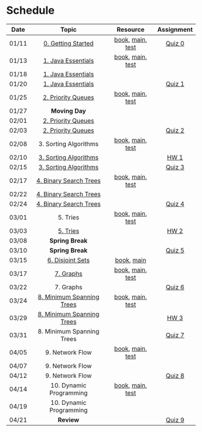 # Schedule

| Date  |                                                                                  Topic                                                                                   |                                                                               Resource                                                                               |                              Assignment                             |
|:-----:|:------------------------------------------------------------------------------------------------------------------------------------------------------------------------:|:--------------------------------------------------------------------------------------------------------------------------------------------------------------------:|:-------------------------------------------------------------------:|
| 01/11 | [0. Getting Started](https://emory.zoom.us/rec/play/Vgk9nz_Z63vC0TG0MTBPXIRj-JrJMfxUp7J9IlZs0FvQb1zoPwClXlyCSsJs4SQPwCk3fXu8gUSsKovk.sIn0SpvcFiq96zMl?continueMode=true) |         [book](https://emory.gitbook.io/dsa-java/getting-started), [main](../src/main/java/edu/emory/cs/utils), [test](../src/test/java/edu/emory/cs/utils)          | [Quiz 0](https://canvas.emory.edu/courses/97976/assignments/554960) |
| 01/13 |                  [1. Java Essentials](https://emory.zoom.us/rec/share/ZNZBPh1VS0ybrUpNB46SwBCG-yYQvUQD54DyhSKxMbntqTgjedI-SjAfKI4CK3Y.LwpP5Dtygj5LQn13)                  |     [book](https://emory.gitbook.io/dsa-java/java-essentials), [main](../src/main/java/edu/emory/cs/algebraic), [test](../src/test/java/edu/emory/cs/algebraic)      |                                                                     |
| 01/18 |                 [1. Java Essentials](https://emory.zoom.us/rec/share/66oDNhckPbuNTcdKxoKz16uR7Q4DnRwbZXXwm1Aw1uvI6u6orIFwnL4xYdpqzAcv.hrMFrlyZlhJ94O8O)                  |                                                                                                                                                                      |                                                                     |
| 01/20 |                 [1. Java Essentials](https://emory.zoom.us/rec/share/XiM7qlOXYVtqPytQSmjND_AeZpBccnh44ske-R0Tbz1varmqhoT9_uHPn6ugu928.X5UJZ936R-OXPT-D)                  |                                                                                                                                                                      | [Quiz 1](https://canvas.emory.edu/courses/97976/assignments/554961) |
| 01/25 |                 [2. Priority Queues](https://emory.zoom.us/rec/share/ZKonCiekWhC4w0Fg0Aj0Z27HUn7c7ffbbwKwOnI0iF83sB88gQcMuPBCo8y7SSiK.iT29JpS6udEjOO2c)                  |         [book](https://emory.gitbook.io/dsa-java/priority-queues), [main](../src/main/java/edu/emory/cs/queue), [test](../src/test/java/edu/emory/cs/queue)          |                                                                     |
| 01/27 |                                                                              **Moving Day**                                                                              |                                                                                                                                                                      |                                                                     |
| 02/01 |                 [2. Priority Queues](https://emory.zoom.us/rec/share/kwBkriUsJHVsoZaT0G9-dghFgzFAkRN7dmX1JubmvHb1Q-kg34ieYduKAG_iz012.H2UIOehMy-kS32Se)                  |                                                                                                                                                                      |                                                                     |
| 02/03 |                 [2. Priority Queues](https://emory.zoom.us/rec/share/wIHEX9igUHANYtXuNSzmfOHVR2wIwXKxbl-QLiieBm8Q-NjwQbiIDlhclDM6ssRO.VbfGYcK0ol76FyWc)                  |                                                                                                                                                                      | [Quiz 2](https://canvas.emory.edu/courses/97976/assignments/554962) |
| 02/08 |                                                                          3. Sorting Algorithms                                                                           |         [book](https://emory.gitbook.io/dsa-java/sorting-algorithms), [main](../src/main/java/edu/emory/cs/sort), [test](../src/test/java/edu/emory/cs/sort)         |                                                                     |
| 02/10 |                [3. Sorting Algorithms](https://emory.zoom.us/rec/share/2XUplfgNT44pkb4XZdauU_glSnHuUAZGSH07sOj2LsblSLJsps6K3D-lics0jnc_.W7wmemKvm5eLXaNc)                |                                                                                                                                                                      |  [HW 1](https://canvas.emory.edu/courses/97976/assignments/554957)  |
| 02/15 |                [3. Sorting Algorithms](https://emory.zoom.us/rec/share/L1EBGj6QllTMBvIt23z9KT6ZpPqlhAhaCf6s8Cpu7MqWdfc0V-E0Psha-ShYOX1G.rT3bjis8maY94cA1)                |                                                                                                                                                                      | [Quiz 3](https://canvas.emory.edu/courses/97976/assignments/554963) |
| 02/17 |               [4. Binary Search Trees](https://emory.zoom.us/rec/share/jiJSCKfk9BbrlI_7NHtUpQIcitZJyw_hMj_Utrzv5O_YLoozHVwb9Y_u2H26u3YJ.uMP49i8fiyUduISW)                |        [book](https://emory.gitbook.io/dsa-java/binary-search-trees), [main](../src/main/java/edu/emory/cs/tree), [test](../src/test/java/edu/emory/cs/tree)         |                                                                     | 
| 02/22 |                [4. Binary Search Trees](https://emory.zoom.us/rec/share/28yQmpioR2Vht_iRZ53_TDLZkN1IBYpEr9yyauRNyMRGDg_YtP0fH2vicMNKnWo.hYvrvs9xNWPduaPw)                |                                                                                                                                                                      |                                                                     |
| 02/24 |               [4. Binary Search Trees](https://emory.zoom.us/rec/share/qo6VOYykwBlQhIwlZGrmtb1YnD5wqZJeqynvZk1-4HqVLHTREVUIHfxIFqYEo7RN.x3Ldt5D76VGNc_8v)                |                                                                                                                                                                      | [Quiz 4](https://canvas.emory.edu/courses/97976/assignments/554964) |
| 03/01 |                                                                                 5. Tries                                                                                 |               [book](https://emory.gitbook.io/dsa-java/tries), [main](../src/main/java/edu/emory/cs/trie), [test](../src/test/java/edu/emory/cs/trie)                |                                                                     |
| 03/03 |                       [5. Tries](https://emory.zoom.us/rec/share/XymqV93UCxXognPzlET7IajZuWVBqaOlaYt5eo8qpQNaR_D11efYYDbjkk_AVj4.2GFuGYtDG-6Nzrcy)                       |                                                                                                                                                                      |  [HW 2](https://canvas.emory.edu/courses/97976/assignments/554958)  |
| 03/08 |                                                                             **Spring Break**                                                                             |                                                                                                                                                                      |                                                                     |
| 03/10 |                                                                             **Spring Break**                                                                             |                                                                                                                                                                      | [Quiz 5](https://canvas.emory.edu/courses/97976/assignments/554965) |
| 03/15 |                   [6. Disjoint Sets](https://emory.zoom.us/rec/share/p9GMJDjZA9uGMDTetXF-tv5wOlzLa1ptTRErTUz7e-NX8K7V6q4YnZC3aUQSZnk.N0i5wzF-vZbkDmt-)                   |                                  [book](https://emory.gitbook.io/dsa-java/disjoint-sets), [main](../src/main/java/edu/emory/cs/set)                                  |                                                                     |
| 03/17 |                      [7. Graphs](https://emory.zoom.us/rec/share/UQ9Bt2wq5T7aMiBlvJGfEP-vTUlso3LFLWAV6mNDulT5yW19mwBPvfC8_Rmton4B.5I1TdVdbItDVdQGZ)                      |              [book](https://emory.gitbook.io/dsa-java/graphs), [main](../src/main/java/edu/emory/cs/graph), [test](../src/test/java/edu/emory/cs/graph)              |                                                                     |
| 03/22 |                                                                                7. Graphs                                                                                 |                                                                                                                                                                      | [Quiz 6](https://canvas.emory.edu/courses/97976/assignments/554966) |
| 03/24 |              [8. Minimum Spanning Trees](https://emory.zoom.us/rec/share/0HpKq6GGT6UCT1jvEhnlr_BC5CUXiEowVOoBdlEX9PzH4l7YUWw7MsDoVDP4JYhT.CVtY4QouI_AojuEv)              | [book](https://emory.gitbook.io/dsa-java/minimum-spanning-trees), [main](../src/main/java/edu/emory/cs/graph/span), [test](../src/test/java/edu/emory/cs/graph/span) |                                                                     |
| 03/29 |              [8. Minimum Spanning Trees](https://emory.zoom.us/rec/share/8x4Ylc2ldevQOSHUkgM5gfvlW8DxiB1s_Cp29DS88OZBhsZ9bngjlSF0fV5X0KU.USYQ2pGl-epCGKyb)               |                                                                                                                                                                      |  [HW 3](https://canvas.emory.edu/courses/97976/assignments/554959)  |
| 03/31 |                                                                        8. Minimum Spanning Trees                                                                         |                                                                                                                                                                      | [Quiz 7](https://canvas.emory.edu/courses/97976/assignments/554967) |
| 04/05 |                                                                             9. Network Flow                                                                              |      [book](https://emory.gitbook.io/dsa-java/network-flow), [main](../src/main/java/edu/emory/cs/graph/flow), [test](../src/test/java/edu/emory/cs/graph/flow)      |                                                                     |
| 04/07 |                                                                             9. Network Flow                                                                              |                                                                                                                                                                      |                                                                     |
| 04/12 |                                                                             9. Network Flow                                                                              |                                                                                                                                                                      | [Quiz 8](https://canvas.emory.edu/courses/97976/assignments/554968) |
| 04/14 |                                                                         10. Dynamic Programming                                                                          |     [book](https://emory.gitbook.io/dsa-java/dynamic-programming), [main](../src/main/java/edu/emory/cs/dynamic), [test](../src/test/java/edu/emory/cs/dynamic)      |                                                                     |
| 04/19 |                                                                         10. Dynamic Programming                                                                          |                                                                                                                                                                      |                                                                     |
| 04/21 |                                                                                **Review**                                                                                |                                                                                                                                                                      | [Quiz 9](https://canvas.emory.edu/courses/97976/assignments/554969) |

<!--  -->
<!-- Shortest Path Algorithms]() | [md, [pdf](shortest_path_algorithms.pdf), [main](../src/main/java/edu/emory/cs/graph/path/) | [quiz 8](quiz0.md#quiz-8) | -->
<!-- HW1: 2/24, HW2: 3/22, HW3: 4/14  -->
